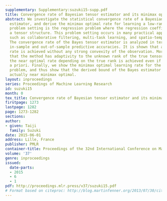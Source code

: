 ```yaml
---
supplementary: Supplementary:suzuki15-supp.pdf
title: Convergence rate of Bayesian tensor estimator and its minimax optimality
abstract: We investigate the statistical convergence rate of a Bayesian low-rank tensor
  estimator, and derive the minimax optimal rate for learning a low-rank tensor. Our
  problem setting is the regression problem where the regression coefficient forms
  a tensor structure. This problem setting occurs in many practical applications,
  such as collaborative filtering, multi-task learning, and spatio-temporal data analysis.
  The convergence rate of the Bayes tensor estimator is analyzed in terms of both
  in-sample and out-of-sample predictive accuracies. It is shown that a fast learning
  rate is achieved without any strong convexity of the observation. Moreover, we show
  that the method has adaptivity to the unknown rank of the true tensor, that is,
  the near optimal rate depending on the true rank is achieved even if it is not known
  a priori. Finally, we show the minimax optimal learning rate for the tensor estimation
  problem, and thus show that the derived bound of the Bayes estimator is tight and
  actually near minimax optimal.
layout: inproceedings
series: Proceedings of Machine Learning Research
id: suzuki15
month: 0
tex_title: Convergence rate of Bayesian tensor estimator and its minimax optimality
firstpage: 1273
lastpage: 1282
page: 1273-1282
sections: 
author:
- given: Taiji
  family: Suzuki
date: 2015-06-01
address: Lille, France
publisher: PMLR
container-title: Proceedings of the 32nd International Conference on Machine Learning
volume: '37'
genre: inproceedings
issued:
  date-parts:
  - 2015
  - 6
  - 1
pdf: http://proceedings.mlr.press/v37/suzuki15.pdf
# Format based on citeproc: http://blog.martinfenner.org/2013/07/30/citeproc-yaml-for-bibliographies/
---
```

